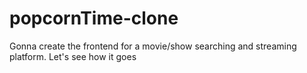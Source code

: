 # popcornTime-clone
Gonna create the frontend for a movie/show searching and streaming platform. Let's see how it goes

